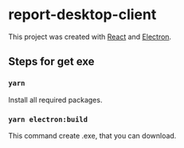 # report-desktop-client

This project was created with [React](https://reactjs.org) and [Electron](https://www.electronjs.org).

## Steps for get exe

### `yarn`

Install all required packages.

### `yarn electron:build`

This command create .exe, that you can download.
